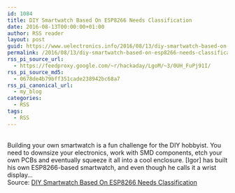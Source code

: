 ```yaml
---
id: 1084
title: DIY Smartwatch Based On ESP8266 Needs Classification
date: 2016-08-13T00:00:00+01:00
author: RSS reader
layout: post
guid: https://www.uelectronics.info/2016/08/13/diy-smartwatch-based-on-esp8266-needs-classification/
permalink: /2016/08/13/diy-smartwatch-based-on-esp8266-needs-classification/
rss_pi_source_url:
  - https://feedproxy.google.com/~r/hackaday/LgoM/~3/0UH_FuPj91I/
rss_pi_source_md5:
  - 0678de4b79bff351cade238942bc68a7
rss_pi_canonical_url:
  - my_blog
categories:
  - RSS
tags:
  - RSS
---
```

&#013;  
Building your own smartwatch is a fun challenge for the DIY hobbyist. You need to downsize your electronics, work with SMD components, etch your own PCBs and eventually squeeze it all into a cool enclosure. [Igor] has built his own ESP8266-based smartwatch, and even though he calls it a wrist display…&#013;  
Source: <a href="https://feedproxy.google.com/~r/hackaday/LgoM/~3/0UH_FuPj91I/" target="_blank">DIY Smartwatch Based On ESP8266 Needs Classification</a>